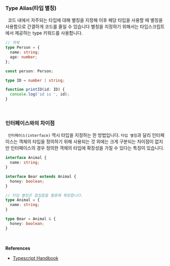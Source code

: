 
### **Type Alias(타입 별칭)**

&nbsp;&nbsp;코드 내에서 자주되는 타입에 대해 별칭을 지정해 이후 해당 타입을 사용할 때 별칭을 사용함으로 간결하게 코드를 줄일 수 있습니다 별칭을 지정하기 위해서는 타입스크립트에서 제공하는 type 키워드를 사용합니다.

```typescript
// 객체
type Person = {
  name: string;
  age: number;
};

const person: Person;

type ID = number | string;

function printID(id: ID) {
  console.log('id is ', id);
}
```

<br>

### 인터페이스와의 차이점

&nbsp;&nbsp;`인터페이스(interface)` 역시 타입을 지정하는 한 방법입니다. `타입 별칭`과 달리 인터페이스는 객체의 타입을 정의하기 위해 사용되는 것 외에는 크게 구분되는 차이점이 없지만 인터페이스의 경우 정의한 객체의 타입에 확장성을 가질 수 있다는 특징이 있습니다.

```ts
interface Animal {
  name: string;
}

interface Bear extends Animal {
  honey: boolean;
}

// 타입 별칭은 합집합을 활용해 확장합니다.
type Animal = {
  name: string;
}

type Bear = Animal & {
  honey: boolean;
}
```

<br>

**References**
- [Typescript Handbook](https://www.typescriptlang.org/ko/docs/handbook/2/everyday-types.html)